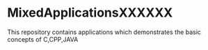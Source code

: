 # MixedApplicationsXXXXXX
This repository contains applications which demonstrates the basic concepts of C,CPP,JAVA

